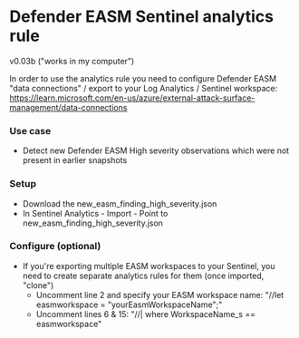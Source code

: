 # Defender EASM Sentinel analytics rule
v0.03b ("works in my computer")

In order to use the analytics rule you need to configure Defender EASM "data connections" / export to your Log Analytics / Sentinel workspace: https://learn.microsoft.com/en-us/azure/external-attack-surface-management/data-connections

### Use case
- Detect new Defender EASM High severity observations which were not present in earlier snapshots

### Setup
- Download the new_easm_finding_high_severity.json
- In Sentinel Analytics - Import - Point to new_easm_finding_high_severity.json

### Configure (optional)
- If you're exporting multiple EASM workspaces to your Sentinel, you need to create separate analytics rules for them (once imported, "clone")
  - Uncomment line 2 and specify your EASM workspace name: "//let easmworkspace = "yourEasmWorkspaceName";"
  - Uncomment lines 6 & 15: "//| where WorkspaceName_s == easmworkspace"
